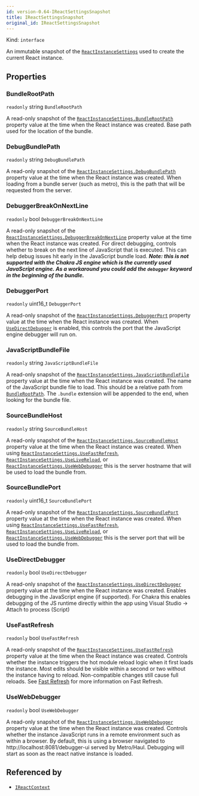 ```yaml
---
id: version-0.64-IReactSettingsSnapshot
title: IReactSettingsSnapshot
original_id: IReactSettingsSnapshot
---
```


Kind: `interface`



An immutable snapshot of the [`ReactInstanceSettings`](ReactInstanceSettings) used to create the current React instance.

## Properties
### BundleRootPath
`readonly`  string `BundleRootPath`

A read-only snapshot of the [`ReactInstanceSettings.BundleRootPath`](ReactInstanceSettings#bundlerootpath) property value at the time when the React instance was created.
Base path used for the location of the bundle.

### DebugBundlePath
`readonly`  string `DebugBundlePath`

A read-only snapshot of the [`ReactInstanceSettings.DebugBundlePath`](ReactInstanceSettings#debugbundlepath) property value at the time when the React instance was created.
When loading from a bundle server (such as metro), this is the path that will be requested from the server.

### DebuggerBreakOnNextLine
`readonly`  bool `DebuggerBreakOnNextLine`

A read-only snapshot of the [`ReactInstanceSettings.DebuggerBreakOnNextLine`](ReactInstanceSettings#debuggerbreakonnextline) property value at the time when the React instance was created.
For direct debugging, controls whether to break on the next line of JavaScript that is executed.
This can help debug issues hit early in the JavaScript bundle load.
***Note: this is not supported with the Chakra JS engine which is the currently used JavaScript engine. As a workaround you could add the `debugger` keyword in the beginning of the bundle.***

### DebuggerPort
`readonly`  uint16_t `DebuggerPort`

A read-only snapshot of the [`ReactInstanceSettings.DebuggerPort`](ReactInstanceSettings#debuggerport) property value at the time when the React instance was created.
When [`UseDirectDebugger`](#usedirectdebugger) is enabled, this controls the port that the JavaScript engine debugger will run on.

### JavaScriptBundleFile
`readonly`  string `JavaScriptBundleFile`

A read-only snapshot of the [`ReactInstanceSettings.JavaScriptBundleFile`](ReactInstanceSettings#javascriptbundlefile) property value at the time when the React instance was created.
The name of the JavaScript bundle file to load. This should be a relative path from [`BundleRootPath`](#bundlerootpath). The `.bundle` extension will be appended to the end, when looking for the bundle file.

### SourceBundleHost
`readonly`  string `SourceBundleHost`

A read-only snapshot of the [`ReactInstanceSettings.SourceBundleHost`](ReactInstanceSettings#sourcebundlehost) property value at the time when the React instance was created.
When using [`ReactInstanceSettings.UseFastRefresh`](ReactInstanceSettings#usefastrefresh), [`ReactInstanceSettings.UseLiveReload`](ReactInstanceSettings#uselivereload), or [`ReactInstanceSettings.UseWebDebugger`](ReactInstanceSettings#usewebdebugger) this is the server hostname that will be used to load the bundle from.

### SourceBundlePort
`readonly`  uint16_t `SourceBundlePort`

A read-only snapshot of the [`ReactInstanceSettings.SourceBundlePort`](ReactInstanceSettings#sourcebundleport) property value at the time when the React instance was created.
When using [`ReactInstanceSettings.UseFastRefresh`](ReactInstanceSettings#usefastrefresh), [`ReactInstanceSettings.UseLiveReload`](ReactInstanceSettings#uselivereload), or [`ReactInstanceSettings.UseWebDebugger`](ReactInstanceSettings#usewebdebugger) this is the server port that will be used to load the bundle from.

### UseDirectDebugger
`readonly`  bool `UseDirectDebugger`

A read-only snapshot of the [`ReactInstanceSettings.UseDirectDebugger`](ReactInstanceSettings#usedirectdebugger) property value at the time when the React instance was created.
Enables debugging in the JavaScript engine (if supported).
For Chakra this enables debugging of the JS runtime directly within the app using Visual Studio -> Attach to process (Script)

### UseFastRefresh
`readonly`  bool `UseFastRefresh`

A read-only snapshot of the [`ReactInstanceSettings.UseFastRefresh`](ReactInstanceSettings#usefastrefresh) property value at the time when the React instance was created.
Controls whether the instance triggers the hot module reload logic when it first loads the instance.
Most edits should be visible within a second or two without the instance having to reload.
Non-compatible changes still cause full reloads.
See [Fast Refresh](https://reactnative.dev/docs/fast-refresh) for more information on Fast Refresh.

### UseWebDebugger
`readonly`  bool `UseWebDebugger`

A read-only snapshot of the [`ReactInstanceSettings.UseWebDebugger`](ReactInstanceSettings#usewebdebugger) property value at the time when the React instance was created.
Controls whether the instance JavaScript runs in a remote environment such as within a browser.
By default, this is using a browser navigated to http://localhost:8081/debugger-ui served by Metro/Haul.
Debugging will start as soon as the react native instance is loaded.






## Referenced by
- [`IReactContext`](IReactContext)
